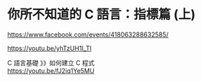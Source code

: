 # 你所不知道的 C 語言：指標篇 (上)
https://www.facebook.com/events/418063288632585/  

https://youtu.be/yhTzUH1I_TI  

C 語言基礎 》》如何建立 C 程式  
https://youtu.be/fJ2iq1Ye5MU  

